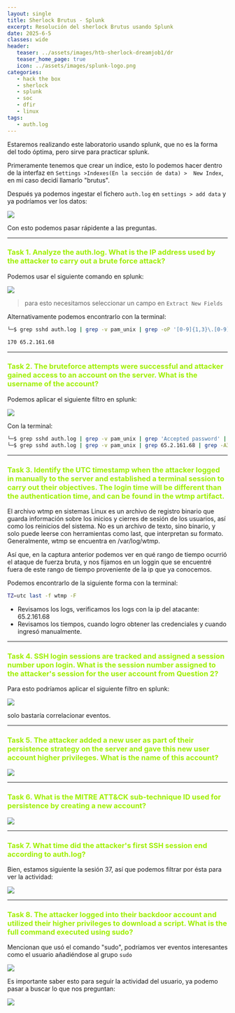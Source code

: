 ```yaml
---
layout: single
title: Sherlock Brutus - Splunk
excerpt: Resolución del sherlock Brutus usando Splunk
date: 2025-6-5
classes: wide
header:
   teaser: ../assets/images/htb-sherlock-dreamjob1/dr
   teaser_home_page: true
   icon: ../assets/images/splunk-logo.png
categories:
   - hack the box
   - sherlock
   - splunk
   - soc
   - dfir
   - linux
tags:
   - auth.log
---
```


Estaremos realizando este laboratorio usando splunk, que no es la forma del todo óptima, pero sirve para practicar splunk. 


Primeramente tenemos que crear un índice, esto lo podemos hacer dentro de la interfaz en `Settings >Indexes(En la sección de data) >  New Index`, en mi caso decidí llamarlo "brutus".

Después ya podemos ingestar el fichero `auth.log` en `settings > add data` y ya podríamos ver los datos: 

![](../assets/images/splunk-brutus/1.png)

Con esto podemos pasar rápidente a las preguntas.

----

<h3 style="color: #9FEF00;">Task 1. Analyze the auth.log. What is the IP address used by the attacker to carry out a brute force attack? </h3>

Podemos usar el siguiente comando en splunk: 

![](../assets/images/splunk-brutus/2.png)

> para esto necesitamos seleccionar un campo en `Extract New Fields`

Alternativamente podemos encontrarlo con la terminal: 

```bash
└─$ grep sshd auth.log | grep -v pam_unix | grep -oP '[0-9]{1,3}\.[0-9]{1,3}\.[0-9]{1,3}\.[0-9]{1,3}' | sort | uniq -c

170 65.2.161.68
```

----

<h3 style="color: #9FEF00;">Task 2. The bruteforce attempts were successful and attacker gained access to an account on the server. What is the username of the account? </h3>

Podemos aplicar el siguiente filtro en splunk: 

![](../assets/images/splunk-brutus/3.png)

Con la terminal: 

```bash 
└─$ grep sshd auth.log | grep -v pam_unix | grep 'Accepted password' | grep 65.2.161.68
└─$ grep sshd auth.log | grep -v pam_unix | grep 65.2.161.68 | grep -A3 'Accepted password'
```

------

<h3 style="color: #9FEF00;">Task 3. Identify the UTC timestamp when the attacker logged in manually to the server and established a terminal session to carry out their objectives. The login time will be different than the authentication time, and can be found in the wtmp artifact. </h3>

El archivo wtmp en sistemas Linux es un archivo de registro binario que guarda información sobre los inicios y cierres de sesión de los usuarios, así como los reinicios del sistema. No es un archivo de texto, sino binario, y solo puede leerse con herramientas como last, que interpretan su formato.
Generalmente, wtmp se encuentra en /var/log/wtmp.

Así que, en la captura anterior podemos ver en qué rango de tiempo ocurrió el ataque de fuerza bruta, y  nos fijamos en un loggin que se encuentré fuera de este rango de tiempo proveniente de la ip que ya conocemos. 

Podemos encontrarlo de la siguiente forma con la terminal:

```bash 
TZ=utc last -f wtmp -F
```

- Revisamos los logs, verificamos los logs con la ip del atacante: 65.2.161.68
- Revisamos los tiempos, cuando logro obtener las credenciales y cuando ingresó manualmente. 

----

<h3 style="color: #9FEF00;">Task 4. SSH login sessions are tracked and assigned a session number upon login. What is the session number assigned to the attacker's session for the user account from Question 2? </h3>

Para esto podríamos aplicar el siguiente filtro en splunk: 

![](../assets/images/splunk-brutus/4.png)

solo bastaría correlacionar eventos.

-----

<h3 style="color: #9FEF00;">Task 5. The attacker added a new user as part of their persistence strategy on the server and gave this new user account higher privileges. What is the name of this account? </h3>


![](../assets/images/splunk-brutus/5.png)

-----

<h3 style="color: #9FEF00;">Task 6. What is the MITRE ATT&CK sub-technique ID used for persistence by creating a new account? </h3>


![](../assets/images/splunk-brutus/6.png)

-----

<h3 style="color: #9FEF00;">Task 7. What time did the attacker's first SSH session end according to auth.log? </h3>

Bien, estamos siguiente la sesión 37, así que podemos filtrar por ésta para ver la actividad: 

![](../assets/images/splunk-brutus/7.png)

-----

<h3 style="color: #9FEF00;">Task 8. The attacker logged into their backdoor account and utilized their higher privileges to download a script. What is the full command executed using sudo? </h3>

Mencionan que usó el comando "sudo", podríamos ver eventos interesantes como el usuario añadiéndose al grupo `sudo`


![](../assets/images/splunk-brutus/9.png)

Es importante saber esto para seguir la actividad del usuario, ya podemo pasar a buscar lo que nos preguntan: 

![](../assets/images/splunk-brutus/8.png)
